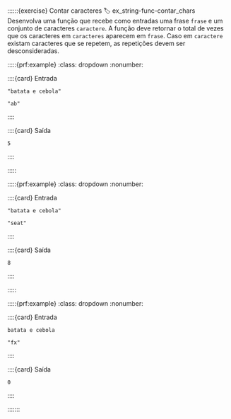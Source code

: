 ::::::{exercise} Contar caracteres
:label: ex_string-func-contar_chars
Desenvolva uma função que recebe como entradas uma frase `frase` e um conjunto de caracteres `caractere`. A função deve retornar o total de vezes que os caracteres em `caracteres` aparecem em `frase`. Caso em `caractere` existam caracteres que se repetem, as repetições devem ser desconsideradas.


:::::{prf:example}
:class: dropdown
:nonumber:

::::{card} Entrada
```
"batata e cebola"
```

```
"ab"
```
::::

::::{card} Saída
```
5
```
::::

:::::

:::::{prf:example}
:class: dropdown
:nonumber:

::::{card} Entrada
```
"batata e cebola"
```

```
"seat"
```
::::

::::{card} Saída
```
8
```
::::

:::::

:::::{prf:example}
:class: dropdown
:nonumber:

::::{card} Entrada
```
batata e cebola
```

```
"fx"
```
::::

::::{card} Saída
```
0
```
::::

:::::::